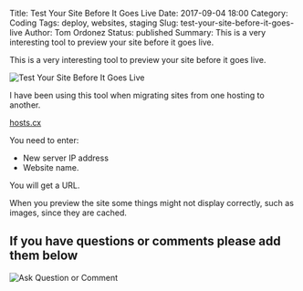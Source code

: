 Title: Test Your Site Before It Goes Live
Date: 2017-09-04 18:00
Category: Coding
Tags: deploy, websites, staging
Slug: test-your-site-before-it-goes-live
Author: Tom Ordonez
Status: published
Summary: This is a very interesting tool to preview your site before it goes live.

This is a very interesting tool to preview your site before it goes live.

![Test Your Site Before It Goes Live]({filename}/images/test-your-site-before-it-goes-live.jpg)

I have been using this tool when migrating sites from one hosting to another.

<a href="http://hosts.cx" target="_blank">hosts.cx</a>

You need to enter:

* New server IP address
* Website name.

You will get a URL.

When you preview the site some things might not display correctly, such as images, since they are cached.

## If you have questions or comments please add them below

![Ask Question or Comment]({filename}/images/tomordonez-ask-question-comment.gif)